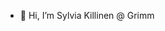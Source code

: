- 👋 Hi, I’m Sylvia Killinen @ Grimm

<!---
skgrimm/skgrimm is a ✨ special ✨ repository because its `README.md` (this file) appears on your GitHub profile.
You can click the Preview link to take a look at your changes.
--->
